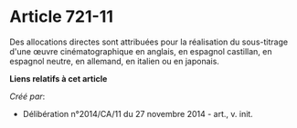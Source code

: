 # Article 721-11

Des allocations directes sont attribuées pour la réalisation du sous-titrage d'une œuvre cinématographique en anglais, en
espagnol castillan, en espagnol neutre, en allemand, en italien ou en japonais.

**Liens relatifs à cet article**

_Créé par_:

  - Délibération n°2014/CA/11 du 27 novembre 2014 - art., v. init.
